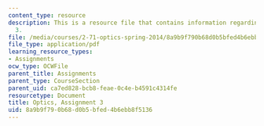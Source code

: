```yaml
---
content_type: resource
description: This is a resource file that contains information regarding optics, assignment
  3.
file: /media/courses/2-71-optics-spring-2014/8a9b9f790b68d0b5bfed4b6ebb8f5136_MIT2_71S14_HW_3.pdf
file_type: application/pdf
learning_resource_types:
- Assignments
ocw_type: OCWFile
parent_title: Assignments
parent_type: CourseSection
parent_uid: ca7ed828-bcb8-feae-0c4e-b4591c4314fe
resourcetype: Document
title: Optics, Assignment 3
uid: 8a9b9f79-0b68-d0b5-bfed-4b6ebb8f5136
---
```

